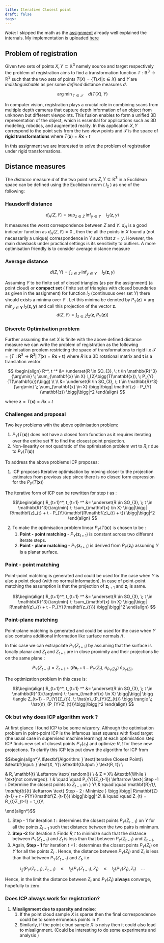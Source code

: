 ```yaml
---
title: Iterative Closest point
draft: false
tags:
---
```



*Note*: I skipped the math as the [assignment](https://github.com/alecjacobson/geometry-processing-registration) already well explained the internals. My implementation is uploaded [here](https://github.com/alecjacobson/geometry-processing-registration)
## Problem of registration 

Given two sets of points   $X, Y \subset  \mathbb{R}^3$ namely source and target respectively the problem of registration aims to find a transformation function $T: \mathbb{R}^3 \to \mathbb{R}^3$ such that  the two sets of points $T(X) = \{ T(x) |  x  \in X \}$ and $Y$ are *indistinguishable* as per some *defined*  distance measures $d$.

$$ {\arg\min}_{T \in \mathcal{T}} \quad  d(T(X), Y)  $$

In computer vision, registration plays a crucial role in combining scans from multiple depth cameras that capture depth information of an object from unknown but different viewpoints. This fusion enables to form a unified 3D representation of the object, which is essential for applications such as 3D modeling, robotics, and augmented reality.  In this application $X, Y$ correspond to the point sets from the two view points and $\mathcal{T}$ is the space of **rigid transformations** where $T(\mathbf{x}) = R\mathbf{x} + t$

In this assignment we are interested to solve the problem of registration under rigid transformations.  


##  Distance measures 

The *distance* measure $d$ of the two point sets $Z, Y \subseteq \mathbb{R}^3$ in a Euclidean space can be defined using the Euclidean norm (  $l_{2}$ ) as one of the following:

### Hausdorff distance


$$d_{H}(Z, Y)  =  \sup_{z \in Z} \; \inf_{y \in Y} \quad l_{2}(z, y ) $$

It measures the worst correspondence between $Z$ and $Y$.  $d_{H}$  is a good indicator function as  $d_{H}(Z, Y) = 0$ , then the all the points in $X$  found a (not necessarily a unique) correspondence in $Y$ such that $z=y$.   However, the main drawback under practical settings is  its sensitivity to outliers.  A more optimisation friendly is to consider average distance measure 


### Average distance 

$$d(Z, Y) = \int_{z \in Z} \; \inf_{y \in Y} \quad l_{2}(\mathbf{z}, y )$$

Assuming $Y$ to be finite set of closed triangles (as per the assignment)  (a point cloud) or **compact set** ( finite set of triangles with closed boundaries as given in the assignment) for function $l_{2}$  (continuous over set $Y$) there should exists a minima over $Y$ . Let this minima be denoted by $P_{Y}(\mathbf{z}) = \arg\min_{y \in \mathbf{Y}}  \; l_2(\mathbf{{z} , \mathbf{y}})$  and call this projection of the vector $\mathbf{z}$. $$d(Z, Y) = \int_{z \in Z} l_2(\mathbf{z}, P_Y(\mathbf{z}))$$

### Discrete Optimisation problem

Further assuming the set $X$ is finite with the above defined distance measure we can write the problem of registration as the following minimisation problem restricting the space of transformations to rigid i.e  $\mathcal{T} = \{T: \mathbf{R}^3 \to \mathbf{R}^3 | \; T(\mathbf{x}) = R\mathbf{x} + \mathbf{t}\}$ where $R$ is a 3D rotational matrix and $\mathbf{t}$ is a translation vector

$$
\begin{align}
R^*, t ^* &= \underset{R \in SO_{3}, \; t \in \mathbb{R}^3}{\arg\min}  \;  \sum_{\mathbf{x} \in X} l_{2}\bigg(T(\mathbf{x}), \; P_{Y}(T(\mathbf{x}))\bigg) \\ \\
&= \underset{R \in SO_{3}, \; t \in \mathbb{R}^3}{\arg\min}  \; \sum_{\mathbf{x} \in X} \bigg|\bigg| \mathbf{z} - P_{Y}(\mathbf{z}) \bigg|\bigg|^2
\end{align}
$$


where $\mathbf{z} = T(\mathbf{x}) = R\mathbf{x} + t$

### Challenges and proposal

Two key problems with the above optimisation problem:
1. $P_{Y}(T(\mathbf{x}))$ does not have a closed form function as it requires iterating over the entire set $\mathbf{Y}$ to find the closest point projection. 
2. Non-linearity or not quadratic of the optimisation problem wrt to  $R, t$  due to  $P_Y(T(\mathbf{x}))$ 




To address the above problems ICP proposes:
1. ICP proposes Iterative optimisation by moving closer to the projection estimates from previous step  since  there is no closed form expression for the $P_{Y}(T(\mathbf{x}))$ 

The iterative form of ICP can be rewritten for step $t$ as :

$$\begin{align}
R_{t+1}^*, t_{t+1} ^* &= \underset{R \in SO_{3}, \; t \in \mathbb{R}^3}{\arg\min}  \; \sum_{\mathbf{x} \in X} \bigg|\bigg| R\mathbf{z}_{t} + t - P_{Y}(\mathbf{R\mathbf{z}_{t} + t}) \bigg|\bigg|^2
\end{align}
$$

2. To make the optimisation problem  linear  $P_{Y}(T(\mathbf{{x}}))$  is chosen to be :
	1. **Point - point matching** - $P_{Y}(\mathbf{z}_{t+1})$ is constant across two different iterate steps.
	2. **Point - plane matching** -  $P_{Y}(\mathbf{z}_{t+1})$ is derived from $P_{Y}(\mathbf{z}_{t})$ assuming $Y$ is a planar surface.
 

### Point - point matching 

Point-point matching is generated and could be used for the case when $Y$ is also a point cloud (with no normal information). In case of point-point matching the assumption is that the projection of $\mathbf{z}_{t+1}$ and $\mathbf{z}_{t}$ is same. 

$$\begin{align}
R_{t+1}^*, t_{t+1} ^* &= \underset{R \in SO_{3}, \; t \in \mathbb{R}^3}{\arg\min}  \; \sum_{\mathbf{x} \in X} \bigg|\bigg| R\mathbf{z}_{t} + t - P_{Y}(\mathbf{z_{t}}) \bigg|\bigg|^2
\end{align}
$$


### Point-plane matching
Point-plane matching is generated and could be used for the case when $Y$ also contains additional information like surface normals $\hat{n}$ . 

In this case we can extrapolate $P_{Y}(Z_{t +1})$ by assuming that the surface is locally planar and $Z_{t}$ and $Z_{t+1}$ are in close proximity and their projections lie on the same plane :

$$
P_{Y} (Z_{t+1})  =  Z_{t+1} +  \bigg \langle R\mathbf{x}_{t} + \mathbf{t} - P_{Y}(Z_{t}), \; \hat{n}_{P_{Y}(Z_{t})}  \bigg  \rangle \; \hat{n}_{P_{Y}(Z_{t})}
$$

The optimization problem in this case is: 

$$\begin{align}
R_{t+1}^*, t_{t+1} ^* &= \underset{R \in SO_{3}, \; t \in \mathbb{R}^3}{\arg\min}  \; \sum_{\mathbf{x} \in X} \bigg|\bigg| \bigg \langle Z_{t+1} - P_{Y}(Z_{t}), \; \hat{n}_{P_{Y}(Z_{t})}  \bigg  \rangle \; \hat{n}_{P_{Y}(Z_{t})}\bigg|\bigg|^2
\end{align}
$$



### Ok but why does ICP algorithm work ?

At first glance I found ICP to be some wizardry. Although the optimisation problem in point-point ICP is the infamous least squares with fixed target (the usual case in supervised machine learning) at each optimisation step ICP finds new set of closest points $P_{Y}(z_{t})$ and optimize $R, t$ for these new projections.  To clarify this ICP lets put down the algorithm for ICP from 

 
$$\begin{align*}\\ 
&\textbf{Algorithm: } \text{Iterative Closest Point}\\ 
&\textbf{Input: } \text{X, Y}\\ 
&\textbf{Output: } \text{R, t}\\
\\

& R, \mathbf{t} \Leftarrow \text{ random()} \\
& Z = X\\\\
&\textbf{While } \text{not converged}: \\
 & \quad \quad P_{Y}(Z_{t-1}) \leftarrow \text{ Step -1 : Determine the closest points to $Z_{t-1}$ on } Y\\
& \quad \quad \mathbf{R}_{t},  \mathbf{t}_{t} \leftarrow \text{ Step - 2  : Minimize } \bigg|\bigg| R\mathbf{Z}_{t-1} + t - P_{Y}(\mathbf{Z_{t-1}}) \bigg|\bigg|^2\\
& \quad \quad Z_{t} = R_{t}Z_{t-1} + t_{t}\\

\end{align*}$$




1. Step - 1 for iteration  *t* : determines the closest points $P_Y(Z_{t-1})$ on $Y$ for all the points $Z_{t-1}$ such that distance between the two pairs is minimum.
2. **Step -2** for iteration  *t*:  Finds $R, t$ to minimize such that the distance between $P_{Y}(Z_{t-1})$ and $Z_{t}$ is less than that between $P_{Y}(Z_{t-1})$ and $Z_{t-1}$, 
3. Again, **Step - 1** for iteration  *t +1* :  determines the closest points $P_Y(Z_{t})$ on $Y$ for all the points $Z_{t}$ . Hence, the distance between $P_{Y}(Z_{t})$ and $Z_{t}$ is less than that between $P_{Y}(Z_{t-1})$ and $Z_{t}$, i.e 


$$ l_{2}(P_{Y}(Z_{{t-1}}), Z_{t-1}) \quad \leq \quad  l_{2}(P_{Y}(Z_{{t-1}}), Z_{t}) \quad \leq \quad l_{2}(P_{Y}(Z_{{t}}), Z_{t}) \quad \ldots$$


Hence, in the limit the distance between $Z_{t}$ and $P_{Y}(Z_t)$ **always** converge, hopefully to zero. 

### Does ICP always work for registration? 

1. **Misalignment due to sparsity and noise**: 
	1. If the point cloud sample $X$ is sparse then the final correspondence could be to some erroneous points in $Y$. 
	2. Similarly, if the point cloud sample $X$ is noisy then it could also lead to misalignment. (Could be interesting to do some experiments and analysis )